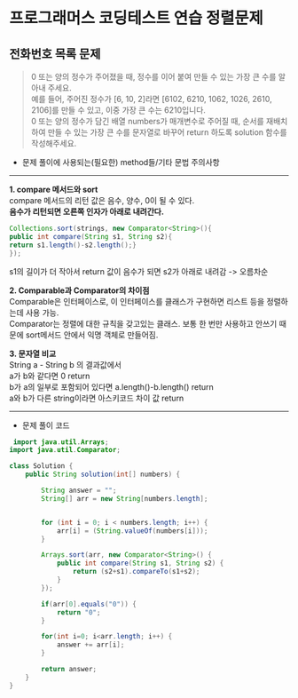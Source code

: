 # 프로그래머스 코딩테스트 연습 정렬문제 

## 전화번호 목록 문제 
> 0 또는 양의 정수가 주어졌을 때, 정수를 이어 붙여 만들 수 있는 가장 큰 수를 알아내 주세요.    
예를 들어, 주어진 정수가 [6, 10, 2]라면 [6102, 6210, 1062, 1026, 2610, 2106]를 만들 수 있고, 이중 가장 큰 수는 6210입니다.     
0 또는 양의 정수가 담긴 배열 numbers가 매개변수로 주어질 때, 순서를 재배치하여 만들 수 있는 가장 큰 수를 문자열로 바꾸어 return 하도록 solution 함수를 작성해주세요.   

* 문제 풀이에 사용되는(필요한) method들/기타 문법 주의사항
*******************************
**1. compare 메서드와 sort**     
compare 메서드의 리턴 값은 음수, 양수, 0이 될 수 있다.      
**음수가 리턴되면 오른쪽 인자가 아래로 내려간다.**      
```java
Collections.sort(strings, new Comparator<String>(){
public int compare(String s1, String s2){
return s1.length()-s2.length();}
});
```
s1의 길이가 더 작아서 return 값이 음수가 되면 s2가 아래로 내려감 -> 오름차순 

**2. Comparable과 Comparator의 차이점**     
Comparable은 인터페이스로, 이 인터페이스를 클래스가 구현하면 리스트 등을 정렬하는데 사용 가능.     
Comparator는 정렬에 대한 규칙을 갖고있는 클래스. 보통 한 번만 사용하고 안쓰기 때문에 sort메서드 안에서 익명 객체로 만들어짐.

**3. 문자열 비교**       
String a - String b 의 결과값에서       
a가 b와 같다면 0 return      
b가 a의 일부로 포함되어 있다면 a.length()-b.length() return        
a와 b가 다른 string이라면 아스키코드 차이 값 return       


************************************


* 문제 풀이 코드 
```java
 import java.util.Arrays;
import java.util.Comparator;

class Solution {
    public String solution(int[] numbers) {

        String answer = "";
        String[] arr = new String[numbers.length];


        for (int i = 0; i < numbers.length; i++) {
            arr[i] = (String.valueOf(numbers[i]));    
        }

        Arrays.sort(arr, new Comparator<String>() {
            public int compare(String s1, String s2) {
                return (s2+s1).compareTo(s1+s2);
            }
        });

        if(arr[0].equals("0")) {
            return "0";
        }

        for(int i=0; i<arr.length; i++) {
            answer += arr[i];
        }

        return answer;
    }
}
```
